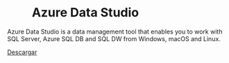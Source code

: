 # <img width="50" style="vertical-align: middle" /> Azure Data Studio

Azure Data Studio is a data management tool that enables you to work with SQL Server, Azure SQL DB and SQL DW from Windows, macOS and Linux.

[Descargar](https://aka.ms/azuredatastudio)